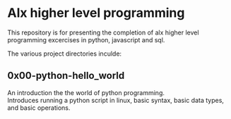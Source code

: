 # Alx higher level programming


This repository is for presenting the completion of alx higher level programming excercises in python, javascript and sql.  

The various project directories inculde:  

## 0x00-python-hello\_world

An introduction the the world of python programming.  
Introduces running a python script in linux, basic syntax, basic data types, and basic operations.
